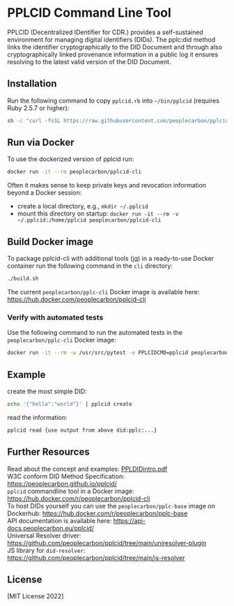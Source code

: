 # PPLCID Command Line Tool

PPLCID (Decentralized IDentifier for CDR.) provides a self-sustained environment for managing digital identifiers (DIDs). The pplc:did method links the identifier cryptographically to the DID Document and through also cryptographically linked provenance information in a public log it ensures resolving to the latest valid version of the DID Document.

## Installation
Run the following command to copy `pplcid.rb` into `~/bin/pplcid` (requires Ruby 2.5.7 or higher):
```bash
sh -c "curl -fsSL https://raw.githubusercontent.com/peoplecarbon/pplcid/main/cli/install.sh | sh"
```

## Run via Docker
To use the dockerized version of pplcid run:
```bash
docker run -it --rm peoplecarbon/pplcid-cli
```

Often it makes sense to keep private keys and revocation information beyond a Docker session:

* create a local directory, e.g., `mkdir ~/.pplcid`
* mount this directory on startup: `docker run -it --rm -v ~/.pplcid:/home/pplcid peoplecarbon/pplcid-cli`

## Build Docker image

To package pplcid-cli with additional tools ([jq](https://stedolan.github.io/jq/)) in a ready-to-use Docker container run the following command in the `cli` directory:    
```bash
./build.sh
```

The current `peoplecarbon/pplc-cli` Docker image is available here: https://hub.docker.com/peoplecarbon/pplcid-cli

### Verify with automated tests    

Use the following command to run the automated tests in the `peoplecarbon/pplc-cli` Docker image:    

```bash
docker run -it --rm -w /usr/src/pytest -e PPLCIDCMD=pplcid peoplecarbon/pplcid-cli pytest
```

## Example
create the most simple DID:
```bash
echo '{"hello":"world"}' | pplcid create
```

read the information:
```bash
pplcid read {use output from above did:pplc:...}
```

## Further Resources

Read about the concept and examples: [PPLDIDintro.pdf](https://github.com/peoplecarbon/pplcid/blob/main/docs/ppldidintro.pdf)    
W3C conform DID Method Specification: https://peoplecarbon.github.io/pplcid/    
`pplcid` commandline tool in a Docker image: https://hub.docker.com/r/peoplecarbon/pplcid-cli         
To host DIDs yourself you can use the `peoplecarbon/pplc-base` image on Dockerhub: https://hub.docker.com/r/peoplecarbon/pplc-base    
API documentation is available here: https://api-docs.peoplecarbon.eu/pplcid/    
Universal Resolver driver: https://github.com/peoplecarbon/pplcid/tree/main/uniresolver-plugin    
JS library for `did-resolver`: https://github.com/peoplecarbon/pplcid/tree/main/js-resolver    



## License

[MIT License 2022]
